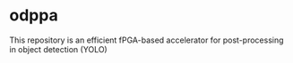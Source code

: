 # odppa
This repository is an efficient fPGA-based accelerator for post-processing in object detection (YOLO)
